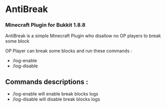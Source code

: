 # AntiBreak
### Minecraft Plugin for Bukkit 1.8.8

AntiBreak is a simple Minecraft Plugin who disallow no OP players to break some block

OP Player can break some blocks and run these commands :
- /log-enable    
- /log-disable

## Commands descriptions :
* /log-enable will enable break blocks logs
* /log-disable will disable break blocks logs
